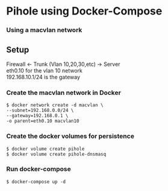# Pihole using Docker-Compose
### Using a macvlan network

## Setup

Firewall <- Trunk (Vlan 10,20,30,etc) -> Server  
eth0.10 for the vlan 10 network  
192.168.10.1/24 is the gateway  

### Create the macvlan network in Docker

```
$ docker network create -d macvlan \
--subnet=192.168.0.0/24 \
--gateway=192.168.0.1 \
-o parent=eth0.10 macvlan10
```

### Create the docker volumes for persistence

```
$ docker volume create pihole
$ docker volume create pihole-dnsmasq
```

### Run docker-compose

```
$ docker-compose up -d
```
